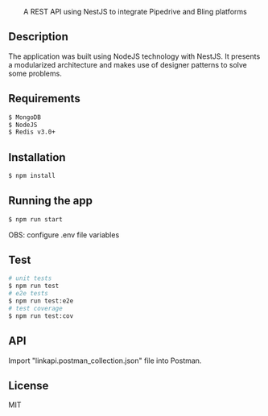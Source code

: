 <p align="center">A REST API using NestJS to integrate Pipedrive and Bling platforms</p>

## Description

The application was built using NodeJS technology with NestJS. It presents a modularized architecture and makes use of designer patterns to solve some problems.

## Requirements

```bash
$ MongoDB
$ NodeJS
$ Redis v3.0+
```

## Installation

```bash
$ npm install
```

## Running the app

```bash
$ npm run start
```

OBS: configure .env file variables

## Test

```bash
# unit tests
$ npm run test
# e2e tests
$ npm run test:e2e
# test coverage
$ npm run test:cov
```

## API

Import "linkapi.postman_collection.json" file into Postman.

## License
  MIT
